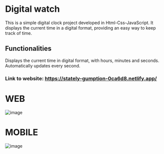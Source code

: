 # Digital watch
This is a simple digital clock project developed in Html-Css-JavaScript. It displays the current time in a digital format, providing an easy way to keep track of time.

## Functionalities
Displays the current time in digital format, with hours, minutes and seconds.
Automatically updates every second.

### Link to website: https://stately-gumption-0ca6d8.netlify.app/

# WEB
![image](https://github.com/eduardoaalmeidaa/Digital-Watch/assets/89856553/cb3c5bdf-b2ca-49c5-9be7-008250f2be63)

# MOBILE
![image](https://github.com/eduardoaalmeidaa/Digital-Watch/assets/89856553/6cac7b7b-ab2c-4e83-bea9-06f736830f50)


